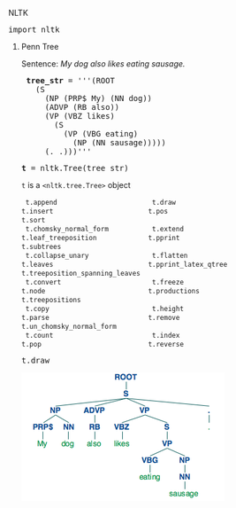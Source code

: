 NLTK

<pre>import nltk</pre>


1. Penn Tree

	Sentence:	<i>My dog also likes eating sausage.</i>
	
	<pre>
	<b>tree_str</b> = '''(ROOT
	  (S
	    (NP (PRP$ My) (NN dog))
	    (ADVP (RB also))
	    (VP (VBZ likes)
	      (S
	        (VP (VBG eating)
	          (NP (NN sausage)))))
	    (. .)))'''	</pre>
	
	
	<pre><b>t</b> = nltk.Tree(tree_str)</pre>

	`t` is a <code><nltk.tree.Tree></code> object
	
		t.append                        t.draw                          t.insert                        t.pos                           t.sort
		t.chomsky_normal_form           t.extend                        t.leaf_treeposition             t.pprint                        t.subtrees
		t.collapse_unary                t.flatten                       t.leaves                        t.pprint_latex_qtree            t.treeposition_spanning_leaves
		t.convert                       t.freeze                        t.node                          t.productions                   t.treepositions
		t.copy                          t.height                        t.parse                         t.remove                        t.un_chomsky_normal_form
		t.count                         t.index                         t.pop                           t.reverse
	
	
	<pre>t.draw</pre>
	
	![image](img/tree.png)
	
	

